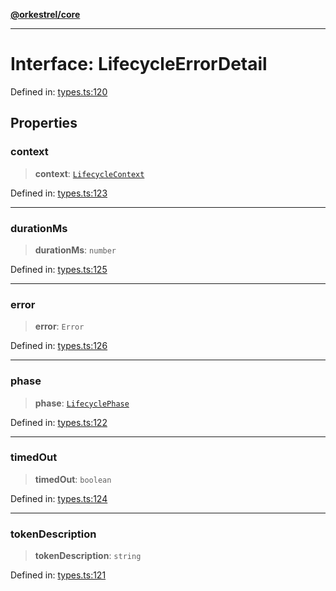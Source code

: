 [**@orkestrel/core**](../index.md)

***

# Interface: LifecycleErrorDetail

Defined in: [types.ts:120](https://github.com/orkestrel/core/blob/36bb4ac962a6eb83d3b3b7e1d15ed7b2fd751427/src/types.ts#L120)

## Properties

### context

> **context**: [`LifecycleContext`](../type-aliases/LifecycleContext.md)

Defined in: [types.ts:123](https://github.com/orkestrel/core/blob/36bb4ac962a6eb83d3b3b7e1d15ed7b2fd751427/src/types.ts#L123)

***

### durationMs

> **durationMs**: `number`

Defined in: [types.ts:125](https://github.com/orkestrel/core/blob/36bb4ac962a6eb83d3b3b7e1d15ed7b2fd751427/src/types.ts#L125)

***

### error

> **error**: `Error`

Defined in: [types.ts:126](https://github.com/orkestrel/core/blob/36bb4ac962a6eb83d3b3b7e1d15ed7b2fd751427/src/types.ts#L126)

***

### phase

> **phase**: [`LifecyclePhase`](../type-aliases/LifecyclePhase.md)

Defined in: [types.ts:122](https://github.com/orkestrel/core/blob/36bb4ac962a6eb83d3b3b7e1d15ed7b2fd751427/src/types.ts#L122)

***

### timedOut

> **timedOut**: `boolean`

Defined in: [types.ts:124](https://github.com/orkestrel/core/blob/36bb4ac962a6eb83d3b3b7e1d15ed7b2fd751427/src/types.ts#L124)

***

### tokenDescription

> **tokenDescription**: `string`

Defined in: [types.ts:121](https://github.com/orkestrel/core/blob/36bb4ac962a6eb83d3b3b7e1d15ed7b2fd751427/src/types.ts#L121)
